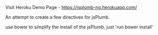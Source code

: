Visit Heroku Demo Page - https://jsplumb-ng.herokuapp.com/

An attempt to create a few directives for jsPlumb.

use bower to simplify the install of the jsPlumb, just 'run bower install'
